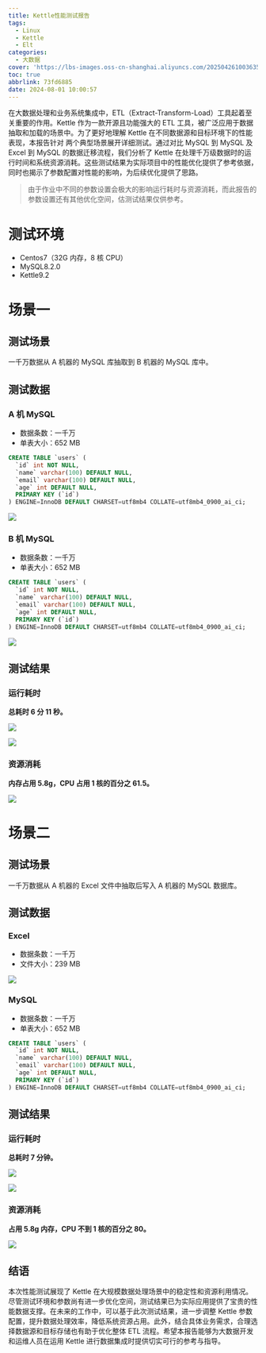 ```yaml
---
title: Kettle性能测试报告
tags:
  - Linux
  - Kettle
  - Elt
categories:
  - 大数据
cover: 'https://lbs-images.oss-cn-shanghai.aliyuncs.com/202504261003635.png'
toc: true
abbrlink: 73fd6885
date: 2024-08-01 10:00:57
---
```


在大数据处理和业务系统集成中，ETL（Extract-Transform-Load）工具起着至关重要的作用。Kettle 作为一款开源且功能强大的 ETL 工具，被广泛应用于数据抽取和加载的场景中。为了更好地理解 Kettle 在不同数据源和目标环境下的性能表现，本报告针对 两个典型场景展开详细测试。通过对比 MySQL 到 MySQL 及 Excel 到 MySQL 的数据迁移流程，我们分析了 Kettle 在处理千万级数据时的运行时间和系统资源消耗。这些测试结果为实际项目中的性能优化提供了参考依据，同时也揭示了参数配置对性能的影响，为后续优化提供了思路。

<!-- more -->

> 由于作业中不同的参数设置会极大的影响运行耗时与资源消耗，而此报告的参数设置还有其他优化空间，估测试结果仅供参考。

# 测试环境

*   Centos7（32G 内存，8 核 CPU）
*   MySQL8.2.0
*   Kettle9.2

# 场景一

## 测试场景

一千万数据从 A 机器的 MySQL 库抽取到 B 机器的 MySQL 库中。

## 测试数据

### A 机 MySQL

*   数据条数：一千万
*   单表大小：652 MB

```sql
CREATE TABLE `users` (
  `id` int NOT NULL,
  `name` varchar(100) DEFAULT NULL,
  `email` varchar(100) DEFAULT NULL,
  `age` int DEFAULT NULL,
  PRIMARY KEY (`id`)
) ENGINE=InnoDB DEFAULT CHARSET=utf8mb4 COLLATE=utf8mb4_0900_ai_ci;
```

![](https://lbs-images.oss-cn-shanghai.aliyuncs.com/202504261004142.png)

### B 机 MySQL

*   数据条数：一千万
*   单表大小：652 MB

```sql
CREATE TABLE `users` (
  `id` int NOT NULL,
  `name` varchar(100) DEFAULT NULL,
  `email` varchar(100) DEFAULT NULL,
  `age` int DEFAULT NULL,
  PRIMARY KEY (`id`)
) ENGINE=InnoDB DEFAULT CHARSET=utf8mb4 COLLATE=utf8mb4_0900_ai_ci;
```

![](https://lbs-images.oss-cn-shanghai.aliyuncs.com/202504261004748.png)

## 测试结果

### 运行耗时

**总耗时 6 分 11 秒。**

![](https://lbs-images.oss-cn-shanghai.aliyuncs.com/202504261005596.png)

![](https://lbs-images.oss-cn-shanghai.aliyuncs.com/202504261005968.png)

### 资源消耗

**内存占用 5.8g，CPU 占用 1 核的百分之 61.5。**

![](https://lbs-images.oss-cn-shanghai.aliyuncs.com/202504261005272.png)

# 场景二

## 测试场景

一千万数据从 A 机器的 Excel 文件中抽取后写入 A 机器的 MySQL 数据库。

## 测试数据

### Excel

*   数据条数：一千万
*   文件大小：239 MB

![](https://lbs-images.oss-cn-shanghai.aliyuncs.com/202504261005853.png)

### MySQL

*   数据条数：一千万
*   单表大小：652 MB

```sql
CREATE TABLE `users` (
  `id` int NOT NULL,
  `name` varchar(100) DEFAULT NULL,
  `email` varchar(100) DEFAULT NULL,
  `age` int DEFAULT NULL,
  PRIMARY KEY (`id`)
) ENGINE=InnoDB DEFAULT CHARSET=utf8mb4 COLLATE=utf8mb4_0900_ai_ci;
```

## 测试结果

### 运行耗时

**总耗时 7 分钟。**

![](https://lbs-images.oss-cn-shanghai.aliyuncs.com/202504261005322.png)

![](https://lbs-images.oss-cn-shanghai.aliyuncs.com/202504261005998.png)

### 资源消耗

**占用 5.8g 内存，CPU 不到 1 核的百分之 80。**

![](https://lbs-images.oss-cn-shanghai.aliyuncs.com/202504261005445.png)

## 结语

本次性能测试展现了 Kettle 在大规模数据处理场景中的稳定性和资源利用情况。尽管测试环境和参数尚有进一步优化空间，测试结果已为实际应用提供了宝贵的性能数据支撑。在未来的工作中，可以基于此次测试结果，进一步调整 Kettle 参数配置，提升数据处理效率，降低系统资源占用。此外，结合具体业务需求，合理选择数据源和目标存储也有助于优化整体 ETL 流程。希望本报告能够为大数据开发和运维人员在运用 Kettle 进行数据集成时提供切实可行的参考与指导。